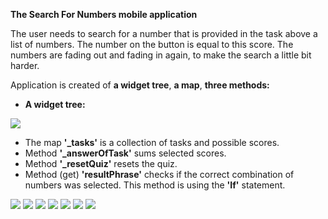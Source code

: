 **The Search For Numbers mobile application**

The user needs to search for a number that is provided in the task above a list of numbers. The number on the button is equal to this score. The numbers are fading out and fading in again, to make the search a little bit harder.

Application is created of **a widget tree**, **a map**, **three methods:**

- **A widget tree:**

![](https://github.com/Laura555-p/searchfornumbers/blob/master/assets/images/searchfornumberswidgettree.png)

- The map **'_tasks'** is a collection of tasks and possible scores.
- Method **'_answerOfTask'** sums selected scores.
- Method **'_resetQuiz'** resets the quiz.
- Method (get) **'resultPhrase'** checks if the correct combination of numbers was selected. This method is using the **'If'** statement.

![](https://github.com/Laura555-p/searchfornumbers/blob/master/assets/images/searcfornumber1.PNG)
![](https://github.com/Laura555-p/searchfornumbers/blob/master/assets/images/searcfornumber2.PNG)
![](https://github.com/Laura555-p/searchfornumbers/blob/master/assets/images/searcfornumber3.PNG)
![](https://github.com/Laura555-p/searchfornumbers/blob/master/assets/images/searcfornumber4.PNG)
![](https://github.com/Laura555-p/searchfornumbers/blob/master/assets/images/searcfornumber5.PNG)
![](https://github.com/Laura555-p/searchfornumbers/blob/master/assets/images/searcfornumber6.PNG)
![](https://github.com/Laura555-p/searchfornumbers/blob/master/assets/images/searcfornumber7.PNG)
